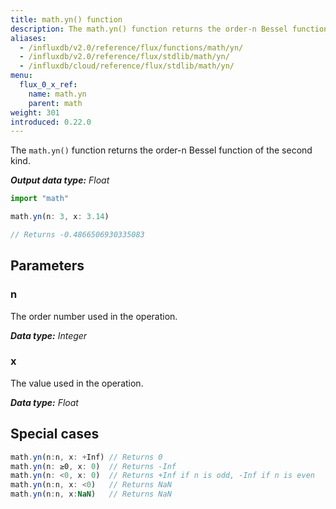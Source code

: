 ```yaml
---
title: math.yn() function
description: The math.yn() function returns the order-n Bessel function of the second kind.
aliases:
  - /influxdb/v2.0/reference/flux/functions/math/yn/
  - /influxdb/v2.0/reference/flux/stdlib/math/yn/
  - /influxdb/cloud/reference/flux/stdlib/math/yn/
menu:
  flux_0_x_ref:
    name: math.yn
    parent: math
weight: 301
introduced: 0.22.0
---
```


The `math.yn()` function returns the order-n Bessel function of the second kind.

_**Output data type:** Float_

```js
import "math"

math.yn(n: 3, x: 3.14)

// Returns -0.4866506930335083
```

## Parameters

### n
The order number used in the operation.

_**Data type:** Integer_

### x
The value used in the operation.

_**Data type:** Float_

## Special cases
```js
math.yn(n:n, x: +Inf) // Returns 0
math.yn(n: ≥0, x: 0)  // Returns -Inf
math.yn(n: <0, x: 0)  // Returns +Inf if n is odd, -Inf if n is even
math.yn(n:n, x: <0)   // Returns NaN
math.yn(n:n, x:NaN)   // Returns NaN
```
